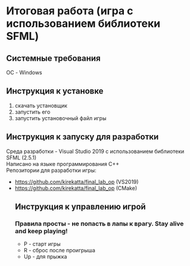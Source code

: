 # Итоговая работа (игра с использованием библиотеки SFML)
 ## Системные требования 
  ОС - Windows
  ## Инструкция к установке
  1) скачать установщик
  2) запустить его
  3) запустить установочный файл игры
  ## Инструкция к запуску для разработки
  Среда разработки - Visual Studio 2019 с использованием библиотеки SFML (2.5.1)\
  Написано на языке программирования C++\
  Репозитории для разработки игры:
- https://github.com/kirekatta/final_lab_op (VS2019)
- https://github.com/kirekatta/final_lab_op (CMake)
  ## Инструкция к управлению игрой
  ### Правила просты - не попасть в лапы к врагу. Stay alive and keep playing!
  - P - старт игры
  - R - сброс после проигрыша
  - Up - для прыжка
